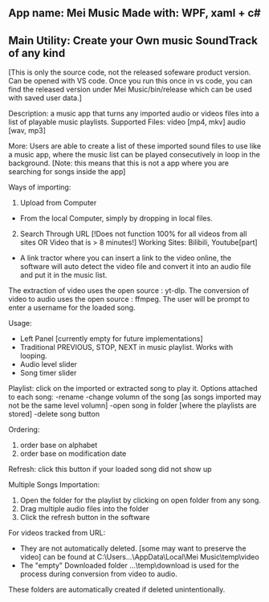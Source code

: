 App name: Mei Music
Made with: WPF, xaml + c#
----------------------------------------------------------------
Main Utility: Create your Own music SoundTrack of any kind 
----------------------------------------------------------------
[This is only the source code, not the released sofeware product version. Can be opened with VS code. Once you run this once in vs code, you can find the released version under Mei Music/bin/release which can be used with saved user data.]

Description: a music app that turns any imported audio or videos files into a list of playable music playlists.
Supported Files: video [mp4, mkv] audio [wav, mp3]

More:
Users are able to create a list of these imported sound files to use like a music app, where the music list can be played consecutively in loop in the background. 
[Note: this means that this is not a app where you are searching for songs inside the app]

Ways of importing: 
1. Upload from Computer
  - From the local Computer, simply by dropping in local files.
2. Search Through URL [!Does not function 100% for all videos from all sites OR Video that is > 8 minutes!]
  Working Sites: Bilibili, Youtube[part]
  - A link tractor where you can insert a link to the video online, the software will auto detect the video file and convert it into an audio file and put it in the music list.

The extraction of video uses the open source : yt-dlp.
The conversion of video to audio uses the open source : ffmpeg.
The user will be prompt to enter a username for the loaded song.

Usage:
- Left Panel [currently empty for future implementations]
- Traditional PREVIOUS, STOP, NEXT in music playlist. Works with looping.
- Audio level slider
- Song timer slider

Playlist:
click on the imported or extracted song to play it.
Options attached to each song:
 -rename
 -change volumn of the song [as songs imported may not be the same level volumn]
 -open song in folder [where the playlists are stored]
 -delete song button 

Ordering:
1. order base on alphabet
2. order base on modification date

Refresh:
click this button if your loaded song did not show up

Multiple Songs Importation:
1. Open the folder for the playlist by clicking on open folder from any song.
2. Drag multiple audio files into the folder
3. Click the refresh button in the software

For videos tracked from URL:
- They are not automatically deleted. [some may want to preserve the video]
  can be found at C:\Users\...\AppData\Local\Mei Music\temp\video
- The "empty" Downloaded folder ...\temp\download is used for the process during conversion from video to audio.

These folders are automatically created if deleted unintentionally.

















